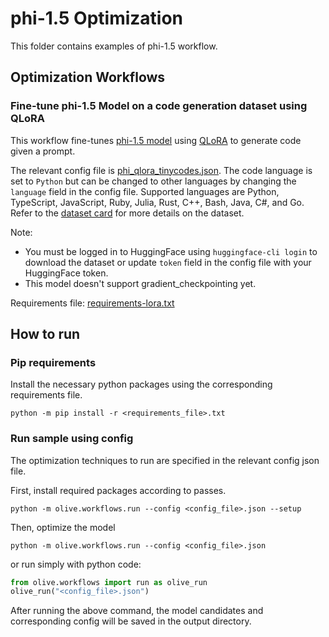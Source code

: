 # phi-1.5 Optimization
This folder contains examples of phi-1.5 workflow.

## Optimization Workflows
### Fine-tune  phi-1.5 Model on a code generation dataset using QLoRA
This workflow fine-tunes [phi-1.5 model](https://huggingface.co/microsoft/phi-1_5) using [QLoRA](https://arxiv.org/abs/2305.14314) to generate code given a prompt.

The relevant config file is [phi_qlora_tinycodes.json](phi_qlora_tinycodes.json). The code language is set to `Python` but can be changed to other languages by changing the `language` field in the config file.
Supported languages are Python, TypeScript, JavaScript, Ruby, Julia, Rust, C++, Bash, Java, C#, and Go. Refer to the [dataset card](https://huggingface.co/datasets/nampdn-ai/tiny-codes) for more details on the dataset.

Note:
- You must be logged in to HuggingFace using `huggingface-cli login` to download the dataset or update `token` field in the config file with your HuggingFace token.
- This model doesn't support gradient_checkpointing yet.

Requirements file: [requirements-lora.txt](requirements-lora.txt)

## How to run
### Pip requirements
Install the necessary python packages using the corresponding requirements file.
```
python -m pip install -r <requirements_file>.txt
```

### Run sample using config

The optimization techniques to run are specified in the relevant config json file.

First, install required packages according to passes.
```
python -m olive.workflows.run --config <config_file>.json --setup
```

Then, optimize the model
```
python -m olive.workflows.run --config <config_file>.json
```

or run simply with python code:
```python
from olive.workflows import run as olive_run
olive_run("<config_file>.json")
```

After running the above command, the model candidates and corresponding config will be saved in the output directory.
